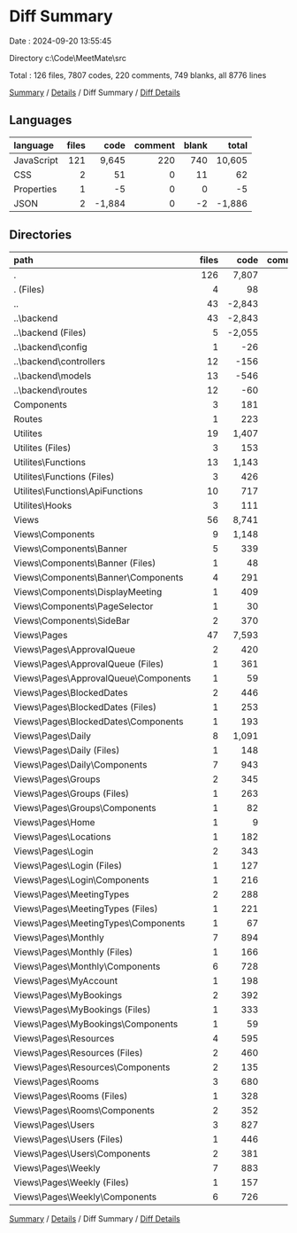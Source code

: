 # Diff Summary

Date : 2024-09-20 13:55:45

Directory c:\\Code\\MeetMate\\src

Total : 126 files,  7807 codes, 220 comments, 749 blanks, all 8776 lines

[Summary](results.md) / [Details](details.md) / Diff Summary / [Diff Details](diff-details.md)

## Languages
| language | files | code | comment | blank | total |
| :--- | ---: | ---: | ---: | ---: | ---: |
| JavaScript | 121 | 9,645 | 220 | 740 | 10,605 |
| CSS | 2 | 51 | 0 | 11 | 62 |
| Properties | 1 | -5 | 0 | 0 | -5 |
| JSON | 2 | -1,884 | 0 | -2 | -1,886 |

## Directories
| path | files | code | comment | blank | total |
| :--- | ---: | ---: | ---: | ---: | ---: |
| . | 126 | 7,807 | 220 | 749 | 8,776 |
| . (Files) | 4 | 98 | 7 | 13 | 118 |
| .. | 43 | -2,843 | -5 | -146 | -2,994 |
| ..\\backend | 43 | -2,843 | -5 | -146 | -2,994 |
| ..\\backend (Files) | 5 | -2,055 | -3 | -28 | -2,086 |
| ..\\backend\\config | 1 | -26 | 0 | -4 | -30 |
| ..\\backend\\controllers | 12 | -156 | 0 | -48 | -204 |
| ..\\backend\\models | 13 | -546 | -2 | -39 | -587 |
| ..\\backend\\routes | 12 | -60 | 0 | -27 | -87 |
| Components | 3 | 181 | 0 | 12 | 193 |
| Routes | 1 | 223 | 2 | 6 | 231 |
| Utilites | 19 | 1,407 | 88 | 189 | 1,684 |
| Utilites (Files) | 3 | 153 | 4 | 22 | 179 |
| Utilites\\Functions | 13 | 1,143 | 83 | 137 | 1,363 |
| Utilites\\Functions (Files) | 3 | 426 | 67 | 40 | 533 |
| Utilites\\Functions\\ApiFunctions | 10 | 717 | 16 | 97 | 830 |
| Utilites\\Hooks | 3 | 111 | 1 | 30 | 142 |
| Views | 56 | 8,741 | 128 | 675 | 9,544 |
| Views\\Components | 9 | 1,148 | 29 | 79 | 1,256 |
| Views\\Components\\Banner | 5 | 339 | 13 | 37 | 389 |
| Views\\Components\\Banner (Files) | 1 | 48 | 0 | 5 | 53 |
| Views\\Components\\Banner\\Components | 4 | 291 | 13 | 32 | 336 |
| Views\\Components\\DisplayMeeting | 1 | 409 | 0 | 15 | 424 |
| Views\\Components\\PageSelector | 1 | 30 | 0 | 4 | 34 |
| Views\\Components\\SideBar | 2 | 370 | 16 | 23 | 409 |
| Views\\Pages | 47 | 7,593 | 99 | 596 | 8,288 |
| Views\\Pages\\ApprovalQueue | 2 | 420 | 0 | 28 | 448 |
| Views\\Pages\\ApprovalQueue (Files) | 1 | 361 | 0 | 26 | 387 |
| Views\\Pages\\ApprovalQueue\\Components | 1 | 59 | 0 | 2 | 61 |
| Views\\Pages\\BlockedDates | 2 | 446 | 0 | 33 | 479 |
| Views\\Pages\\BlockedDates (Files) | 1 | 253 | 0 | 22 | 275 |
| Views\\Pages\\BlockedDates\\Components | 1 | 193 | 0 | 11 | 204 |
| Views\\Pages\\Daily | 8 | 1,091 | 44 | 92 | 1,227 |
| Views\\Pages\\Daily (Files) | 1 | 148 | 0 | 11 | 159 |
| Views\\Pages\\Daily\\Components | 7 | 943 | 44 | 81 | 1,068 |
| Views\\Pages\\Groups | 2 | 345 | 0 | 31 | 376 |
| Views\\Pages\\Groups (Files) | 1 | 263 | 0 | 25 | 288 |
| Views\\Pages\\Groups\\Components | 1 | 82 | 0 | 6 | 88 |
| Views\\Pages\\Home | 1 | 9 | 0 | 4 | 13 |
| Views\\Pages\\Locations | 1 | 182 | 0 | 17 | 199 |
| Views\\Pages\\Login | 2 | 343 | 6 | 23 | 372 |
| Views\\Pages\\Login (Files) | 1 | 127 | 2 | 10 | 139 |
| Views\\Pages\\Login\\Components | 1 | 216 | 4 | 13 | 233 |
| Views\\Pages\\MeetingTypes | 2 | 288 | 0 | 30 | 318 |
| Views\\Pages\\MeetingTypes (Files) | 1 | 221 | 0 | 23 | 244 |
| Views\\Pages\\MeetingTypes\\Components | 1 | 67 | 0 | 7 | 74 |
| Views\\Pages\\Monthly | 7 | 894 | 22 | 65 | 981 |
| Views\\Pages\\Monthly (Files) | 1 | 166 | 0 | 13 | 179 |
| Views\\Pages\\Monthly\\Components | 6 | 728 | 22 | 52 | 802 |
| Views\\Pages\\MyAccount | 1 | 198 | 0 | 10 | 208 |
| Views\\Pages\\MyBookings | 2 | 392 | 0 | 37 | 429 |
| Views\\Pages\\MyBookings (Files) | 1 | 333 | 0 | 34 | 367 |
| Views\\Pages\\MyBookings\\Components | 1 | 59 | 0 | 3 | 62 |
| Views\\Pages\\Resources | 4 | 595 | 0 | 64 | 659 |
| Views\\Pages\\Resources (Files) | 2 | 460 | 0 | 46 | 506 |
| Views\\Pages\\Resources\\Components | 2 | 135 | 0 | 18 | 153 |
| Views\\Pages\\Rooms | 3 | 680 | 4 | 51 | 735 |
| Views\\Pages\\Rooms (Files) | 1 | 328 | 0 | 32 | 360 |
| Views\\Pages\\Rooms\\Components | 2 | 352 | 4 | 19 | 375 |
| Views\\Pages\\Users | 3 | 827 | 4 | 46 | 877 |
| Views\\Pages\\Users (Files) | 1 | 446 | 0 | 33 | 479 |
| Views\\Pages\\Users\\Components | 2 | 381 | 4 | 13 | 398 |
| Views\\Pages\\Weekly | 7 | 883 | 19 | 65 | 967 |
| Views\\Pages\\Weekly (Files) | 1 | 157 | 0 | 14 | 171 |
| Views\\Pages\\Weekly\\Components | 6 | 726 | 19 | 51 | 796 |

[Summary](results.md) / [Details](details.md) / Diff Summary / [Diff Details](diff-details.md)